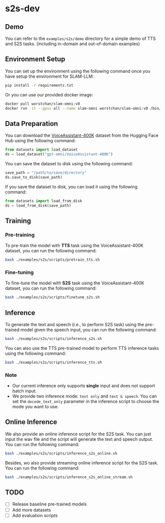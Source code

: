 # s2s-dev

## Demo
You can refer to the `examples/s2s/demo` directory for a simple demo of TTS and S2S tasks. (including in-domain and out-of-domain examples)

## Environment Setup
You can set up the environment using the following command once you have setup the environment for SLAM-LLM:
```bash
pip install -r requirements.txt
```

Or you can use our provided docker image:
```bash
docker pull worstchan/slam-omni:v0
docker run -it --gpus all --name slam-omni worstchan/slam-omni:v0 /bin/bash
```

## Data Preparation
You can download the [VoiceAssistant-400K](https://huggingface.co/datasets/gpt-omni/VoiceAssistant-400K) dataset from the Hugging Face Hub using the following command:
```python
from datasets import load_dataset
ds = load_dataset("gpt-omni/VoiceAssistant-400K")
```

You can save the dataset to disk using the following command:
```python
save_path = "/path/to/save/directory"
ds.save_to_disk(save_path)
```

If you save the dataset to disk, you can load it using the following command:
```python
from datasets import load_from_disk
ds = load_from_disk(save_path)
```

## Training

### Pre-training
To pre-train the model with **TTS** task using the VoiceAssistant-400K dataset, you can run the following command:
```bash
bash ./examples/s2s/scripts/pretrain_tts.sh
```

### Fine-tuning
To fine-tune the model with **S2S** task using the VoiceAssistant-400K dataset, you can run the following command:
```bash
bash ./examples/s2s/scripts/finetune_s2s.sh
```


## Inference
To generate the text and speech (i.e., to perform S2S task) using the pre-trained model given the speech input, you can run the following command:
```bash
bash ./examples/s2s/scripts/inference_s2s.sh
```


You can also use the TTS pre-trained model to perform TTS inference tasks using the following command:
```bash
bash ./examples/s2s/scripts/inference_tts.sh
```

### Note
- Our current inference only supports **single** input and does not support batch input.
- We provide two inference mode: `text only` and `text & speech`. You can set the `decode_text_only` parameter in the inference script to choose the mode you want to use.

## Online Inference
We also provide an online inference script for the S2S task. You can just input the wav file and the script will generate the text and speech output. You can run the following command:
```bash
bash ./examples/s2s/scripts/inference_s2s_online.sh
```

Besides, wo also provide streaming online inference script for the S2S task. You can run the following command:
```bash
bash ./examples/s2s/scripts/inference_s2s_online_stream.sh
```



## TODO
- [ ] Release baseline pre-trained models
- [ ] Add more datasets
- [ ] Add evaluation scripts